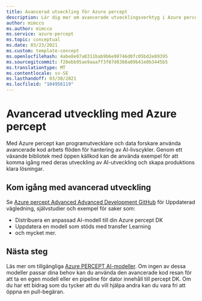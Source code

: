 ```yaml
---
title: Avancerad utveckling för Azure percept
description: Lär dig mer om avancerade utvecklingsverktyg i Azure percept
author: mimcco
ms.author: mimcco
ms.service: azure-percept
ms.topic: conceptual
ms.date: 03/23/2021
ms.custom: template-concept
ms.openlocfilehash: 4abe8e07a8311bab9b6e98746d0fc05bd2e89395
ms.sourcegitcommit: f28ebb95ae9aaaff3f87d8388a09b41e0b3445b5
ms.translationtype: MT
ms.contentlocale: sv-SE
ms.lasthandoff: 03/30/2021
ms.locfileid: "104956119"
---
```

# <a name="advanced-development-with-azure-percept"></a>Avancerad utveckling med Azure percept

Med Azure percept kan programutvecklare och data forskare använda avancerade kod arbets flöden för hantering av AI-livscykler. Genom ett växande bibliotek med öppen källkod kan de använda exempel för att komma igång med deras utveckling av AI-utveckling och skapa produktions klara lösningar.

## <a name="get-started-with-advanced-development"></a>Kom igång med avancerad utveckling

Se [Azure percept Advanced Advanced Development GitHub](https://github.com/microsoft/azure-percept-advanced-development) för Uppdaterad vägledning, självstudier och exempel för saker som:

- Distribuera en anpassad AI-modell till din Azure percept DK
- Uppdatera en modell som stöds med transfer Learning
- och mycket mer.

## <a name="next-steps"></a>Nästa steg

Läs mer om tillgängliga [Azure PERCEPT AI-modeller](./overview-ai-models.md). Om ingen av dessa modeller passar dina behov kan du använda den avancerade kod resan för att ta en egen modell eller en pipeline för dator innehåll till percept DK. Om du har ett bidrag som du tycker att du vill hjälpa andra kan du vara fri att öppna en pull-begäran.